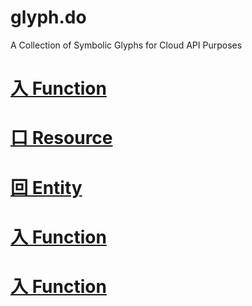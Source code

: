 # glyph.do
A Collection of Symbolic Glyphs for Cloud API Purposes

# [入 Function](https://入.io)

# [口 Resource](https://入.io)

# [回 Entity](https://入.io)

# [入 Function](https://入.io)

# [入 Function](https://入.io)
